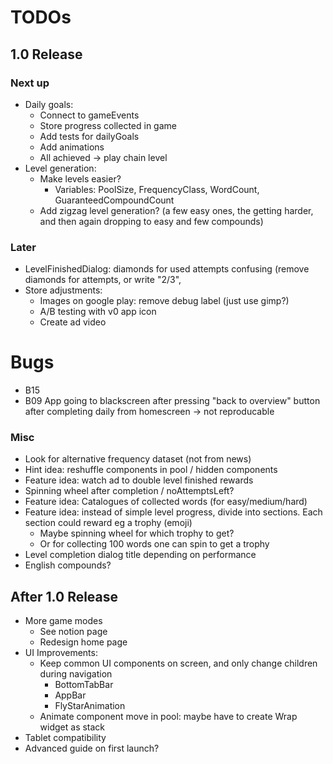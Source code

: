 # TODOs    
## 1.0 Release
### Next up
- Daily goals:
  - Connect to gameEvents
  - Store progress collected in game
  - Add tests for dailyGoals
  - Add animations
  - All achieved -> play chain level
- Level generation:
  - Make levels easier?
    - Variables: PoolSize, FrequencyClass, WordCount, GuaranteedCompoundCount
  - Add zigzag level generation? (a few easy ones, the getting harder, and then again dropping to easy and few compounds)

### Later
- LevelFinishedDialog: diamonds for used attempts confusing (remove diamonds for attempts, or
  write "2/3", 
- Store adjustments:
  - Images on google play: remove debug label (just use gimp?)
  - A/B testing with v0 app icon
  - Create ad video


# Bugs
- B15
- B09 App going to blackscreen after pressing "back to overview" button after completing daily from homescreen
  -> not reproducable 


### Misc
- Look for alternative frequency dataset (not from news)
- Hint idea: reshuffle components in pool / hidden components
- Feature idea: watch ad to double level finished rewards
- Spinning wheel after completion / noAttemptsLeft?
- Feature idea: Catalogues of collected words (for easy/medium/hard)
- Feature idea: instead of simple level progress, divide into sections. Each section could reward
  eg a trophy (emoji) 
  - Maybe spinning wheel for which trophy to get?
  - Or for collecting 100 words one can spin to get a trophy
- Level completion dialog title depending on performance
- English compounds?


## After 1.0 Release
- More game modes
  - See notion page
  - Redesign home page
- UI Improvements:
  - Keep common UI components on screen, and only change children during navigation
    - BottomTabBar
    - AppBar
    - FlyStarAnimation
  - Animate component move in pool: maybe have to create Wrap widget as stack
- Tablet compatibility
- Advanced guide on first launch?

